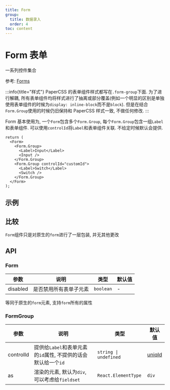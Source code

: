 ```yaml
---
title: Form
group:
  title: 数据录入
  order: 4
toc: content
---
```


# Form 表单

一系列控件集合

参考: [Forms](https://www.getpapercss.com/docs/components/forms/)

:::info{title="样式"}
PaperCSS 的表单组件样式都写在`.form-group`下面. 为了进行解耦, 所有表单组件均将样式进行了抽离或部分覆盖(例如一个明显的区别是单独使用表单组件的时候为`display: inline-block`而不是`block`). 但是在结合`Form.Group`使用的时候仍旧保持和 PaperCSS 样式一致, 不做任何修改.
:::

Form 基本使用为, 一个`Form`包含多个`Form.Group`, 每个`Form.Group`包含一组`Label`和表单组件. 可以使用`controlId`将`Label`和表单组件关联. 不给定时候默认会提供.

```tsx | pure
return (
  <Form>
    <Form.Group>
      <Label>Input</Label>
      <Input />
    </Form.Group>
    <Form.Group controlId="customId">
      <Label>Switch</Label>
      <Switch />
    </Form.Group>
  </Form>
);
```

## 示例

<code src="./demos/FormBase.tsx" title="基本" description="所有表单元素展示"></code>

## 比较

`Form`组件只是对原生的`form`进行了一层包装, 并无其他更改

## API

### Form

| 参数     | 说明                   | 类型      | 默认值 |
| -------- | ---------------------- | --------- | ------ |
| disabled | 是否禁用所有表单子元素 | `boolean` | -      |

等同于原生的`form`元素, 支持`form`所有的属性

### FormGroup

| 参数      | 说明                                                          | 类型                  | 默认值                                             |
| --------- | ------------------------------------------------------------- | --------------------- | -------------------------------------------------- |
| controlId | 提供给`Label`和表单元素的`id`属性, 不提供的话会默认给一个`id` | `string \| undefined` | [uniqId](https://lodash.com/docs/4.17.15#uniqueId) |
| as        | 渲染的元素, 默认为`div`, 可以考虑给`fieldset`                 | `React.ElementType`   | `div`                                              |
